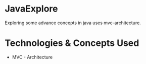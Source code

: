 # JavaExplore
Exploring some advance concepts in java uses mvc-architecture.

# Technologies & Concepts Used
- MVC - Architecture
